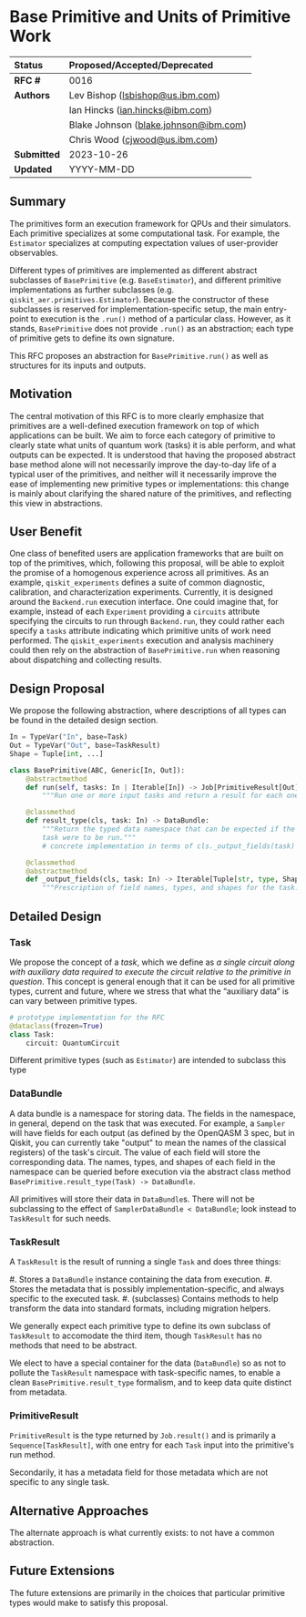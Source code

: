 # Base Primitive and Units of Primitive Work

| **Status**        | **Proposed/Accepted/Deprecated**             |
|:------------------|:---------------------------------------------|
| **RFC #**         | 0016                                         |
| **Authors**       | Lev Bishop (lsbishop@us.ibm.com)             |
|                   | Ian Hincks (ian.hincks@ibm.com)              |
|                   | Blake Johnson (blake.johnson@ibm.com)        |
|                   | Chris Wood (cjwood@us.ibm.com)               |
| **Submitted**     | 2023-10-26                                   |
| **Updated**       | YYYY-MM-DD     

## Summary

The primitives form an execution framework for QPUs and their simulators.
Each primitive specializes at some computational task.
For example, the `Estimator` specializes at computing expectation values of user-provider observables.

Different types of primitives are implemented as different abstract subclasses of `BasePrimitive` (e.g. `BaseEstimator`), and different primitive implementations as further subclasses (e.g. `qiskit_aer.primitives.Estimator`).
Because the constructor of these subclasses is reserved for implementation-specific setup, the main entry-point to execution is the `.run()` method of a particular class.
However, as it stands, `BasePrimitive` does not provide `.run()` as an abstraction; each type of primitive gets to define its own signature.

This RFC proposes an abstraction for `BasePrimitive.run()` as well as structures for its inputs and outputs.

## Motivation

The central motivation of this RFC is to more clearly emphasize that primitives are a well-defined execution framework on top of which applications can be built.
We aim to force each category of primitive to clearly state what units of quantum work (tasks) it is able perform, and what outputs can be expected.
It is understood that having the proposed abstract base method alone will not necessarily improve the day-to-day life of a typical user of the primitives, and neither will it necessarily improve the ease of implementing new primitive types or implementations: this change is mainly about clarifying the shared nature of the primitives, and reflecting this view in abstractions.

## User Benefit

One class of benefited users are application frameworks that are built on top of the primitives, which, following this proposal, will be able to exploit the promise of a homogenous experience across all primitives.
As an example, `qiskit_experiments` defines a suite of common diagnostic, calibration, and characterization experiments.
Currently, it is designed around the `Backend.run` execution interface.
One could imagine that, for example, instead of each `Experiment` providing a `circuits` attribute specifying the circuits to run through `Backend.run`, they could rather each specify a `tasks` attribute indicating which primitive units of work need performed.
The `qiskit_experiments` execution and analysis machinery could then rely on the abstraction of `BasePrimitive.run` when reasoning about dispatching and collecting results.

## Design Proposal

We propose the following abstraction, where descriptions of all types can be found in the detailed design section.

```python
In = TypeVar("In", base=Task)
Out = TypeVar("Out", base=TaskResult)
Shape = Tuple[int, ...]

class BasePrimitive(ABC, Generic[In, Out]):
    @abstractmethod
    def run(self, tasks: In | Iterable[In]) -> Job[PrimitiveResult[Out]]:
        """Run one or more input tasks and return a result for each one."""

    @classmethod
    def result_type(cls, task: In) -> DataBundle:
        """Return the typed data namespace that can be expected if the given 
        task were to be run."""
        # concrete implementation in terms of cls._output_fields(task)

    @classmethod
    @abstractmethod
    def _output_fields(cls, task: In) -> Iterable[Tuple[str, type, Shape]]:
        """Prescription of field names, types, and shapes for the task."""
```

## Detailed Design

### Task

We propose the concept of a _task_, which we define as _a single circuit along with auxiliary data required to execute the circuit relative to the primitive in question_. This concept is general enough that it can be used for all primitive types, current and future, where we stress that what the “auxiliary data” is can vary between primitive types. 

```python
# prototype implementation for the RFC
@dataclass(frozen=True)
class Task:
    circuit: QuantumCircuit
```

Different primitive types (such as `Estimator`) are intended to subclass this type

### DataBundle

A data bundle is a namespace for storing data.
The fields in the namespace, in general, depend on the task that was executed.
For example, a `Sampler` will have fields for each output (as defined by the OpenQASM 3 spec, but in Qiskit, you can currently take "output" to mean the names of the classical registers) of the task's circuit.
The value of each field will store the corresponding data.
The names, types, and shapes of each field in the namespace can be queried before execution via the abstract class method `BasePrimitive.result_type(Task) -> DataBundle`.

All primitives will store their data in `DataBundle`s.
There will not be subclassing to the effect of `SamplerDataBundle < DataBundle`; look instead to `TaskResult` for such needs.

### TaskResult

A `TaskResult` is the result of running a single `Task` and does three things:

  #. Stores a `DataBundle` instance containing the data from execution.
  #. Stores the metadata that is possibly implementation-specific, and always specific to the executed task.
  #. (subclasses) Contains methods to help transform the data into standard formats, including migration helpers.

We generally expect each primitive type to define its own subclass of `TaskResult` to accomodate the third item, though `TaskResult` has no methods that need to be abstract.

We elect to have a special container for the data (`DataBundle`) so as not to pollute the `TaskResult` namespace with task-specific names, to enable a clean `BasePrimitive.result_type` formalism, and to keep data quite distinct from metadata.

### PrimitiveResult

`PrimitiveResult` is the type returned by `Job.result()` and is primarily a `Sequence[TaskResult]`, with one entry for each `Task` input into the primitive's run method.

Secondarily, it has a metadata field for those metadata which are not specific to any single task.

## Alternative Approaches

The alternate approach is what currently exists: to not have a common abstraction.

## Future Extensions

The future extensions are primarily in the choices that particular primitive types would make to satisfy this proposal.